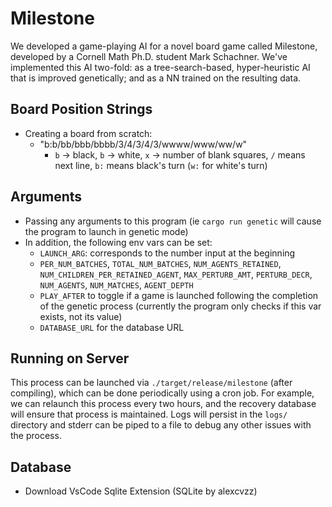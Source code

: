 # Milestone

We developed a game-playing AI for a novel board game called Milestone,
developed by a Cornell Math Ph.D. student Mark Schachner. We've implemented this
AI two-fold: as a tree-search-based, hyper-heuristic AI that is improved
genetically; and as a NN trained on the resulting data.

## Board Position Strings

- Creating a board from scratch:
  - "b:b/bb/bbb/bbbb/3/4/3/4/3/wwww/www/ww/w"
    - `b` -> black, `b` -> white, `x` -> number of blank squares, `/` means next
      line, `b:` means black's turn (`w:` for white's turn)

## Arguments

- Passing any arguments to this program (ie `cargo run genetic` will cause the
  program to launch in genetic mode)
- In addition, the following env vars can be set:
  - `LAUNCH_ARG`: corresponds to the number input at the beginning
  - `PER_NUM_BATCHES`, `TOTAL_NUM_BATCHES`, `NUM_AGENTS_RETAINED`,
    `NUM_CHILDREN_PER_RETAINED_AGENT`, `MAX_PERTURB_AMT`, `PERTURB_DECR`,
    `NUM_AGENTS`, `NUM_MATCHES`, `AGENT_DEPTH`
  - `PLAY_AFTER` to toggle if a game is launched following the completion of the
    genetic process (currently the program only checks if this var exists, not
    its value)
  - `DATABASE_URL` for the database URL

## Running on Server

This process can be launched via `./target/release/milestone` (after compiling),
which can be done periodically using a cron job. For example, we can relaunch
this process every two hours, and the recovery database will ensure that process
is maintained. Logs will persist in the `logs/` directory and stderr can be
piped to a file to debug any other issues with the process.

## Database

- Download VsCode Sqlite Extension (SQLite by alexcvzz)
